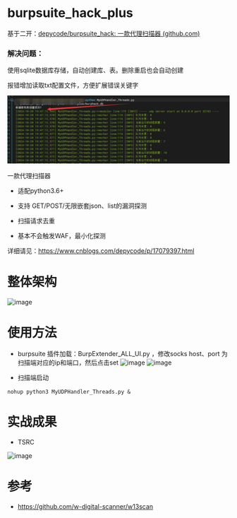 # burpsuite_hack_plus

基于二开：[depycode/burpsuite_hack: 一款代理扫描器 (github.com)](https://github.com/depycode/burpsuite_hack) 

### 解决问题：

使用sqlite数据库存储，自动创建库、表。删除重启也会自动创建

报错增加读取txt配置文件，方便扩展错误关键字

![image-20241020194738247](.\assets\image-20241020194738247.png)


一款代理扫描器

- 适配python3.6+ 

- 支持 GET/POST/无限嵌套json、list的漏洞探测

- 扫描请求去重

- 基本不会触发WAF，最小化探测

详细请见：https://www.cnblogs.com/depycode/p/17079397.html
# 整体架构
![image](https://github.com/depycode/burpsuite_hack/blob/master/p2.png)

# 使用方法
- burpsuite 插件加载：BurpExtender_ALL_UI.py ，修改socks host、port 为扫描端对应的ip和端口，然后点击set
![image](https://github.com/depycode/burpsuite_hack/blob/master/p1.png)
![image](https://github.com/depycode/burpsuite_hack/blob/master/p4.png)

- 扫描端启动
```
nohup python3 MyUDPHandler_Threads.py &
```

# 实战成果
- TSRC

![image](https://github.com/depycode/burpsuite_hack/blob/master/p3.png)

# 参考
- https://github.com/w-digital-scanner/w13scan
